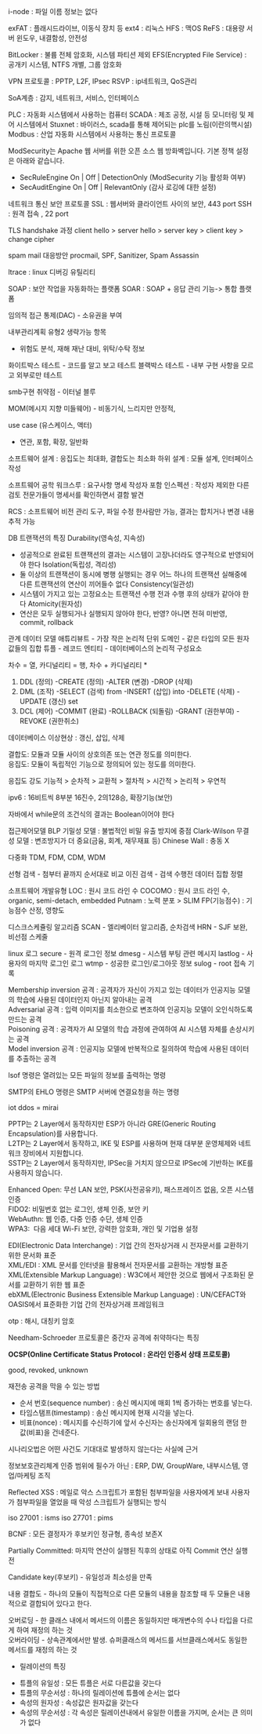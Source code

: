 i-node : 파일 이름 정보는 없다

exFAT : 플래시드라이브, 이동식 장치 등
ext4 : 리눅스
HFS : 맥OS
ReFS : 대용량 서버 윈도우, 내결함성, 안전성

BitLocker : 불륨 전체 암호화, 시스템 파티션 제외
EFS(Encrypted File Service) : 공개키 시스템, NTFS 개별, 그룹 암호화

VPN 프로토콜 : PPTP, L2F, IPsec
RSVP : ip네트워크, QoS관리

SoA계층 : 감지, 네트워크, 서비스, 인터페이스

PLC : 자동화 시스템에서 사용하는 컴퓨터
SCADA : 제조 공정, 시설 등 모니터링 및 제어 시스템에서
Stuxnet : 바이러스, scada를 통해 제어되는 plc를 노림(이란의핵시설)
Modbus : 산업 자동화 시스템에서 사용하는 통신 프로토콜

ModSecurity는 Apache 웹 서버를 위한 오픈 소스 웹 방화벽입니다. 기본 정책 설정은 아래와 같습니다.
- SecRuleEngine On | Off | DetectionOnly (ModSecurity 기능 활성화 여부)
- SecAuditEngine On | Off | RelevantOnly (감사 로깅에 대한 설정)

네트워크 통신 보안 프로토콜
SSL : 웹서버와 클라이언트 사이의 보안, 443 port
SSH : 원격 접속 , 22 port

TLS handshake 과정 
client hello > server hello > server key > client key > change cipher

spam mail 대응방안
procmail, SPF, Sanitizer, Spam Assassin

ltrace : linux 디버깅 유틸리티

SOAP : 보안 작업을 자동화하는 플랫폼
SOAR : SOAP + 응답 관리 기능-> 통합 플랫폼

임의적 접근 통제(DAC) - 소유권을 부여
	
내부관리계획 유형2 생략가능 항목
- 위험도 분석, 재해 재난 대비, 위탁/수탁 정보

화이트박스 테스트 - 코드를 알고 보고 테스트
블랙박스 테스트 - 내부 구현 사항을 모르고 외부로만 테스트

smb구현 취약점 - 이터널 블루

MOM(메시지 지향 미들웨어) - 비동기식, 느리지만 안정적, 

use case (유스케이스, 액터)
- 연관, 포함, 확장, 일반화

소프트웨어 설계 : 응집도는 최대화, 결합도는 최소화
하위 설계 : 모듈 설계, 인터페이스 작성

소프트웨어 공학
워크스루 : 요구사항 명세 작성자 포함 
인스펙션 : 작성자 제외한 다른 검토 전문가들이 명세서를 확인하면서 결함 발견

RCS : 소프트웨어 비전 관리 도구, 파일 수정 한사람만 가능, 결과는 합치거나 변경 내용 추적 가능

DB
트랜잭션의 특징
Durability(영속성, 지속성)
- 성공적으로 완료된 트랜잭션의 결과는 시스템이 고장나더라도 영구적으로 반영되어야 한다
Isolation(독립성, 격리성)
- 둘 이상의 트랜잭션이 동시에 병행 실행되는 경우 어느 하나의 트랜잭션 실해중에 다른 트랜잭션의 연산이 끼어들수 없다
Consistency(일관성)
- 시스템이 가지고 있는 고정요소는 트랜잭션 수행 전과 수행 후의 상태가 같아야 한다
Atomicity(원자성)
- 연산은 모두 실행되거나 실행되지 않아야 한다, 반영? 아니면 전혀 미반영, commit, rollback

관계 데이터 모델
애튜리뷰트 - 가장 작은 논리적 단위
도메인 - 같은 타입의 모든 원자 값들의 집합
튜플 - 레코드
엔티티 - 데이터베이스의 논리적 구성요소

차수 = 열, 카디널리티 = 행, 차수 + 카디널리티 *

1. DDL (정의)
-CREATE (정의)
-ALTER (변경)
-DROP (삭제)
2. DML (조작)
-SELECT (검색) from
-INSERT (삽입) into
-DELETE (삭제)
-UPDATE (갱신) set
3. DCL (제어)
-COMMIT (완료)
-ROLLBACK (되돌림)
-GRANT (권한부여)
-REVOKE (권한취소)

데이터베이스 이상현상 : 갱신, 삽입, 삭제

결합도: 모듈과 모듈 사이의 상호의존 또는 연관 정도를 의미한다.  
응집도: 모듈이 독립적인 기능으로 정의되어 있는 정도를 의미한다.

응집도 강도
기능적 > 순차적 > 교환적 > 절차적 > 시간적 > 논리적 > 우연적

ipv6 : 16비트씩 8부분 16진수, 2의128승, 확장기능(보안)

자바에서 while문의 조건식의 결과는 Boolean이어야 한다

접근제어모델
BLP 기밀성 모델 : 불법적인 비밀 유출 방지에 중점
Clark-Wilson 무결성 모델 : 변조방지가 더 중요(금융, 회계, 재무재표 등)
Chinese Wall : 충동 X

다중화
TDM, FDM, CDM, WDM

선형 검색 - 첨부터 끝까지 순서대로 비교
이진 검색 - 검색 수행전 데이터 집합 정렬

소프트웨어 개발유형
LOC : 원시 코드 라인 수
COCOMO : 원시 코드 라인 수, organic, semi-detach, embedded
Putnam : 노력 분포 > SLIM
FP(기능점수) : 기능점수 산정, 영향도

디스크스케쥴링 알고리즘
SCAN - 엘리베이터 알고리즘, 순차검색
HRN - SJF 보완, 비선점 스케줄

linux 로그
secure - 원격 로그인 정보
dmesg - 시스템 부팅 관련 메시지
lastlog - 사용자의 마지막 로그인 로그
wtmp - 성공한 로그인/로그아웃 정보
sulog - root 접속 기록

Membership inversion 공격 : 공격자가 자신이 가지고 있는 데이터가 인공지능 모델의 학습에 사용된 데이터인지 아닌지 알아내는 공격  
Adversarial 공격 : 입력 이미지를 최소한으로 변조하여 인공지능 모델이 오인식하도록 만드는 공격  
Poisoning 공격 : 공격자가 AI 모델의 학습 과정에 관여하여 AI 시스템 자체를 손상시키는 공격  
Model inversion 공격 : 인공지능 모델에 반복적으로 질의하여 학습에 사용된 데이터를 추출하는 공격

lsof 명령은 열려있는 모든 파일의 정보를 출력하는 명령

SMTP의 EHLO 명령은 SMTP 서버에 연결요청을 하는 명령

iot ddos = mirai

PPTP는 2 Layer에서 동작하지만 ESP가 아니라 GRE(Generic Routing Encapsulation)를 사용합니다.  
L2TP는 2 Layer에서 동작하고, IKE 및 ESP를 사용하며 현재 대부분 운영체제와 네트워크 장비에서 지원합니다.  
SSTP는 2 Layer에서 동작하지만, IPSec을 거치지 않으므로 IPSec에 기반하는 IKE를 사용하지 않습니다.

Enhanced Open: 무선 LAN 보안, PSK(사전공유키), 패스프레이즈 없음, 오픈 시스템 인증  
FIDO2: 비밀번호 없는 로그인, 생체 인증, 보안 키  
WebAuthn: 웹 인증, 다중 인증 수단, 생체 인증  
WPA3:  다음 세대 Wi-Fi 보안, 강력한 암호화, 개인 및 기업용 설정

EDI(Electronic Data Interchange) : 기업 간의 전자상거래 시 전자문서를 교환하기 위한 문서화 표준  
XML/EDI : XML 문서를 인터넷을 활용해서 전자문서를 교환하는 개방형 표준  
XML(Extensible Markup Language) : W3C에서 제안한 것으로 웹에서 구조화된 문서를 교환하기 위한 웹 표준  
ebXML(Electronic Business Extensible Markup Language) : UN/CEFACT와 OASIS에서 표준화한 기업 간의 전자상거래 프레임워크

otp : 해시, 대칭키 암호

Needham-Schroeder 프로토콜은 중간자 공격에 취약하다는 특징

**OCSP(Online Certificate Status Protocol : 온라인 인증서 상태 프로토콜)**

good, revoked, unknown

재전송 공격을 막을 수 있는 방법  
- 순서 번호(sequence number) : 송신 메시지에 매회 1씩 증가하는 번호를 넣는다.  
- 타임스탬프(timestamp) : 송신 메시지에 현재 시각을 넣는다.  
- 비표(nonce) : 메시지를 수신하기에 앞서 수신자는 송신자에게 일회용의 랜덤 한 값(비표)을 건네준다.

시나리오법은 어떤 사건도 기대대로 발생하지 않는다는 사실에 근거

정보보호관리체계 인증 범위에 필수가 아닌  : ERP, DW, GroupWare, 내부시스템, 영업/마케팅 조직  

Reflected XSS : 메일로 악스 스크립트가 포함된 첨부파일을 사용자에게 보내 사용자가 첨부파일을 열었을 때 악성 스크립트가 실행되는 방식

iso 27001 : isms
iso 27701 : pims

BCNF : 모든 결정자가 후보키인 정규형, 종속성 보존X

Partially Committed: 마지막 연산이 실행된 직후의 상태로 아직 Commit 연산 실행 전

Candidate key(후보키) - 유일성과 최소성을 만족 

내용 결합도 - 하나의 모듈이 직접적으로 다른 모듈의 내용을 참조할 때 두 모듈은 내용적으로 결합되어 있다고 한다.

오버로딩 - 한 클래스 내에서 메서드의 이름은 동일하지만 매개변수의 수나 타입을 다르게 하여 재정의 하는 것  
오버라이딩 - 상속관계에서만 발생. 슈퍼클래스의 메서드를 서브클래스에서도 동일한 메서드를 재정의 하는 것

* 릴레이션의 특징  
- 튜플의 유일성 : 모든 튜플은 서로 다른값을 갖는다  
- 튜플의 무순서성 : 하나의 릴레이션에 튜플에 순서는 없다  
- 속성의 원자성 : 속성값은 원자값을 갖는다  
- 속성의 무순서성 : 각 속성은 릴레이션내에서 유일한 이름을 가지며, 순서는 큰 의미가 없다